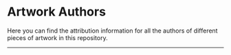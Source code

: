 # Artwork Authors

Here you can find the attribution information for all the authors of different
pieces of artwork in this repository.

---
